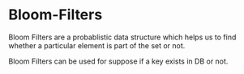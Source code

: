 # Bloom-Filters
Bloom Filters are a probablistic data structure which helps us to find whether a particular element is part of the set or not.

Bloom Filters can be used for suppose if a key exists in DB or not.


